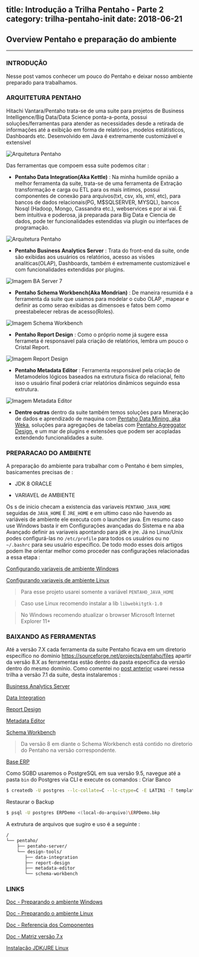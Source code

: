 title: Introdução a Trilha Pentaho - Parte 2
category: trilha-pentaho-init
date: 2018-06-21
------------------------------------

## Overview Pentaho e preparação do ambiente
___

### INTRODUÇÃO

Nesse post vamos conhecer um pouco do Pentaho e deixar nosso ambiente preparado para trabalhamos. 

### ARQUITETURA PENTAHO

Hitachi Vantara/Pentaho trata-se de uma suite para projetos de Business Intelligence/Big Data/Data Science ponta-a-ponta, possui soluções/ferramentas para atender as necessidades desde a retirada de informações até a exibição em forma de relatórios , modelos estátisticos, Dashboards etc. Desenvolvido em Java é extremamente customizável e extensível

![Arquitetura Pentaho](./userdata/images/trilha-1-01.jpg)


Das ferramentas que compoem essa suite podemos citar : 

+ **Pentaho Data Integration(Aka Kettle)** : Na minha humilde opnião a melhor ferramenta da suite, trata-se de uma ferramenta de Extração transformação e carga ou ETL para os mais intimos, possui componentes de conexão para arquivos(txt, csv, xls, xml, etc), para bancos de dados relacionais(PG, M$SQLSERVER, MYSQL), bancos Nosql (Hadoop, Mongo, Cassandra etc.), webservices e por ai vai. É bem intuitiva e poderosa, já preparada para Big Data e Ciencia de dados, pode ter funcionalidades estendidas via plugin ou interfaces de programação.

![Arquitetura Pentaho](./userdata/images/trilha-1-03.jpg)

+ **Pentaho Business Analytics Server** : Trata do front-end da suite, onde são exibidas aos usuários os relatórios, acesso as visões analiticas(OLAP), Dashboards, também é extremamente customizável e com funcionalidades extendidas por plugins. 

![Imagem BA Server 7](./userdata/images/trilha-1-04.jpg)

+ **Pentaho Schema Workbench(Aka Mondrian)** : De maneira resumida é a ferramenta da suite que usamos para modelar o cubo OLAP , mapear e definir as como serao exibidas as dimensoes e fatos bem como preestabelecer rebras de acesso(Roles).

![Imagem Schema Workbench](./userdata/images/trilha-1-06.jpg)

+ **Pentaho Report Design** :  Como o próprio nome já sugere essa ferrameta é responsavel pala criação de relatórios, lembra um pouco o Cristal Report. 

![Imagem Report Design](./userdata/images/trilha-1-05.jpg)

+ **Pentaho Metadata Editor** :  Ferramenta responsável pela criação de Metamodelos lógicos baseados na extrutura fisica do relacional, feito isso o usuário final poderá criar relatórios dinâmicos seguindo essa extrutura. 

![Imagem Metadata Editor](./userdata/images/trilha-1-07.jpg)


+ **Dentre outras** dentro da suite também temos soluções para Mineração de dados e aprendizado de maquina com [Pentaho Data Mining, aka Weka](https://wiki.pentaho.com/display/DATAMINING/Pentaho+Data+Mining+Community+Documentation), soluções para agregações de tabelas com [Pentaho Agreggator Design](https://help.pentaho.com/Documentation/7.1/0N0/010/000), e um mar de plugins e extensões que podem ser acopladas extendendo funcionalidades a suite. 


### PREPARACAO DO AMBIENTE 

A preparação do ambiente para trabalhar com o Pentaho é bem simples, basicamentes precisas de : 

- JDK 8 ORACLE 

- VARIAVEL de AMBIENTE 

Os s de inicio checam a existencia das variaveis `PENTAHO_JAVA_HOME` seguidas de `JAVA_HOME` E `JRE_HOME` e em ultimo caso não havendo as variáveis de ambiente ele executa com o launcher java.
Em resumo caso use Windows basta ir em Configurações avançadas do Sistema e na aba Avançado definir as variaveis apontando para jdk e jre. Já no Linux/Unix podes configurá-las no `/etc/profile` para todos os usuários ou no `~/.bashrc` para seu usuário específico.
De todo modo esses dois artigos podem lhe orientar melhor como proceder nas configurações relacionadas a essa etapa : 

[Configurando variaveis de ambiente Windows](https://confluence.atlassian.com/confbr1/configurando-a-variavel-java_home-no-windows-933709538.html)

[Configurando variaveis de ambiente Linux](https://www.2daygeek.com/setup-java-environment-variables-on-ubuntu-centos-debian-fedora-mint-rhel-opensuse/)

> Para esse projeto usarei somente a variável `PENTAHO_JAVA_HOME` 

> Caso use Linux recomendo instalar a lib `libwebkitgtk-1.0`

> No Windows recomendo atualizar o browser Microsoft Internet Explorer 11+


### BAIXANDO AS FERRAMENTAS 

Até a versão 7.X cada ferramenta da suite Pentaho ficava em um diretorio específico no dominio https://sourceforge.net/projects/pentaho/files apartir da versão 8.X as ferramentas estão dentro da pasta específica da versão dentro do mesmo domínio. Como comentei no [post anterior](#/blog/trilha-pentaho-init/2018/trilha-1-intro) usarei nessa trilha a versão 7.1 da suite, desta instalaremos : 


[Business Analytics Server](https://sourceforge.net/projects/pentaho/files/Business%20Intelligence%20Server/7.1/pentaho-server-ce-7.1.0.0-12.zip/download)

[Data Integration](https://sourceforge.net/projects/pentaho/files/Data%20Integration/7.1/pdi-ce-7.1.0.0-12.zip/download)

[Report Design](https://sourceforge.net/projects/pentaho/files/Report%20Designer/7.1/prd-ce-7.1.0.0-12.zip/download)

[Metadata Editor](https://sourceforge.net/projects/pentaho/files/Pentaho%20Metadata/7.1/pme-ce-7.1.0.0-12.zip/download)

[Schema Workbench](https://sourceforge.net/projects/mondrian/files/schema%20workbench/3.14.0/psw-ce-3.14.0.0-12.zip/download)

> Da versão 8 em diante o Schema Workbench está contido no diretorio do Pentaho na versão correspondente.

[Base ERP](drive.google.com)


Como SGBD usaremos o PostgreSQL em sua versão 9.5, navegue até a pasta `bin` do Postgres via CLI e execute os comandos : 
Criar Banco 

```bash
$ createdb -U postgres --lc-collate=C --lc-ctype=C -E LATIN1 -T template0 ERPDemo
```

Restaurar o Backup

```bash
$ psql -U postgres ERPDemo <(local-do-arquivo)\ERPDemo.bkp
```

A extrutura de arquivos que sugiro e uso é a seguinte : 

```bash
/
└── pentaho/
    ├── pentaho-server/
    └── design-tools/
       ├── data-integration
       ├── report-design
       ├── metadata-editor
       └── schema-workbench

```


### LINKS

[Doc - Preparando o ambiente Windows](https://help.pentaho.com/Documentation/7.1/Installation/Archive/010_Prepare_windows_environment)

[Doc - Preparando o ambiente Linux](https://help.pentaho.com/Documentation/7.1/Installation/Archive/015_Prepare_linux_environment)

[Doc - Referencia dos Componentes](https://help.pentaho.com/Documentation/7.1/0D0/160/000)

[Doc - Matriz versão 7.x](https://wiki.pentaho.com/display/PEOpen/Pentaho+Release+Product+Version+Matrix+7.X)

[Instalação JDK/JRE Linux](#/blog/linux/2018/install-jdk-jre-oracle)

